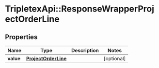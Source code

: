 # TripletexApi::ResponseWrapperProjectOrderLine

## Properties
Name | Type | Description | Notes
------------ | ------------- | ------------- | -------------
**value** | [**ProjectOrderLine**](ProjectOrderLine.md) |  | [optional] 


